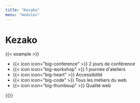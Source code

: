 ```yaml
---
title: "Kezako"
menu: "modules"
---
```


# Kezako

{{< example >}}
<section>
  <ul class="inline-list inline-list--full kezako">
    <li>
        <span class="social-link social-link--big">
            {{< icon icon="big-conference" >}}
            2&nbsp;jours&nbsp;de conférence
        </span>
    </li>
    <li>
        <span class="social-link social-link--big">
            {{< icon icon="big-workshop" >}}
            1&nbsp;journée d'ateliers
        </span>
    </li>
    <li>
        <span class="social-link social-link--big">
            {{< icon icon="big-heart" >}}
            Accessibilité
        </span>
    </li>
    <li>
        <span class="social-link social-link--big">
            {{< icon icon="big-code" >}}
            Tous&nbsp;les&nbsp;métiers du&nbsp;web
        </span>
    </li>
    <li>
        <span class="social-link social-link--big">
            {{< icon icon="big-thumbsup" >}}
            Qualité web
        </span>
    </li>
  </ul>
</section>
{{</ example >}}
